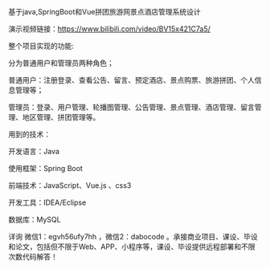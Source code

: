 基于java,SpringBoot和Vue拼团旅游网景点酒店管理系统设计

演示视频链接：https://www.bilibili.com/video/BV15x421C7a5/

整个项目实现的功能:

分为普通用户和管理员两种角色；

普通用户：注册登录、查看公告、留言、预定酒店、景点购票、旅游拼团、个人信息管理等；

管理员：登录、用户管理、轮播图管理、公告管理、景点管理、酒店管理、留言管理、地区管理、拼团管理等。

用到的技术：

开发语言：Java

使用框架：Spring Boot

前端技术：JavaScript、Vue.js 、css3

开发工具：IDEA/Eclipse

数据库：MySQL

详询 微信1：egvh56ufy7hh ，微信2：dabocode 。承接商业项目、课设、毕设和论文，包括但不限于Web、APP、小程序等，课设、毕设提供远程部署和不限次数代码解答！
